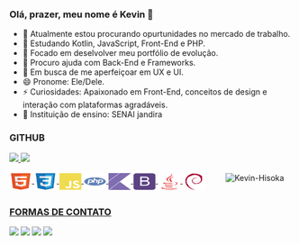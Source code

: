 ### Olá, prazer, meu nome é Kevin 👋

- 🔭 Atualmente estou procurando opurtunidades no mercado de trabalho.
- 🌱 Estudando Kotlin, JavaScript, Front-End e PHP.
- 👯 Focado em deselvolver meu portfólio de evolução.
- 🤔 Procuro ajuda com Back-End e Frameworks.
- 💬 Em busca de me aperfeiçoar em UX e UI.
- 😄 Pronome: Ele/Dele.
- ⚡ Curiosidades: Apaixonado em Front-End, conceitos de design e interação com plataformas agradáveis.
- 🏫 Instituição de ensino: SENAI jandira 

### GITHUB

<div>
  <a href="https://github.com/KevinAlves55">
  <img height="180em" src="https://github-readme-stats.vercel.app/api?username=KevinAlves55&show_icons=true&theme=radical&include_all_commits=true&count_private=true"/>
  <img height="180em" src="https://github-readme-stats.vercel.app/api/top-langs/?username=KevinAlves55&layout=compact&langs_count=7&theme=radical"/>
</div>
  

<div style="display: inline_block"><br>
  <img align="center" alt="Rafa-HTML" height="30" width="40" src="https://raw.githubusercontent.com/devicons/devicon/master/icons/html5/html5-original.svg">
  <img align="center" alt="Rafa-CSS" height="30" width="40" src="https://raw.githubusercontent.com/devicons/devicon/master/icons/css3/css3-original.svg">
  <img align="center" alt="Rafa-Js" height="30" width="40" src="https://raw.githubusercontent.com/devicons/devicon/master/icons/javascript/javascript-plain.svg">
  <img align="center" alt="Rafa-Js" height="30" width="40" src="https://raw.githubusercontent.com/devicons/devicon/master/icons/php/php-plain.svg">
  <img align="center" alt="Rafa-Js" height="30" width="40" src="https://raw.githubusercontent.com/devicons/devicon/master/icons/kotlin/kotlin-plain.svg">
  <img align="center" alt="Rafa-Js" height="30" width="40" src="https://raw.githubusercontent.com/devicons/devicon/master/icons/bootstrap/bootstrap-plain.svg">
  <img align="center" alt="Rafa-Js" height="30" width="40" src="https://raw.githubusercontent.com/devicons/devicon/master/icons/java/java-plain.svg">
  <img align="center" alt="Rafa-Js" height="30" width="40" src="https://raw.githubusercontent.com/devicons/devicon/master/icons/debian/debian-plain.svg">
  <img align="right" alt="Kevin-Hisoka" height="120" width="120" src="https://c.tenor.com/IUoeL5tbyLIAAAAd/hisoka-hunter-x-hunter.gif">
</div>
  
##
  
### FORMAS DE CONTATO

<div style="display: inline_block;">
  
  <a href="https://api.whatsapp.com/send?phone=5511945182565" target="blank"><img src="https://img.shields.io/badge/WhatsApp-25D366?style=for-the-badge&logo=whatsapp&logoColor=white" target="_blank"></a> 
  <a href="www.linkedin.com/in/kevin-alves4773"><img src="https://img.shields.io/badge/-LinkedIn-%230077B5?style=for-the-badge&logo=linkedin&logoColor=white" target="_blank"></a>
  <a href = "mailto:programador.kevin4773@gmail.com"><img src="https://img.shields.io/badge/Gmail-D14836?style=for-the-badge&logo=gmail&logoColor=white" target="blank"></a>
  <a href="facebook.com"><img src="https://img.shields.io/badge/Facebook-1877F2?style=for-the-badge&logo=facebook&logoColor=white" target="_blank"></a>
    
</div>

